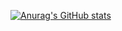 [![Anurag's GitHub stats](https://github-readme-stats.vercel.app/apiXieBrok)](https://github.com/anuraghazra/github-readme-stats)

<!---
XieBrok/XieBrok is a ✨ special ✨ repository because its `README.md` (this file) appears on your GitHub profile.
You can click the Preview link to take a look at your changes.
--->
